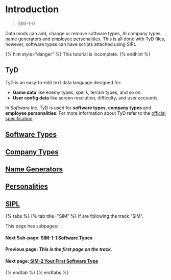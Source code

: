 # Introduction

> SIM-1-0

Data mods can add, change or remove software types, AI company types, name generators and employee personalities. This is all done with TyD files, however, software types can have scripts attached using SIPL

{% hint style="danger" %}
This tutorial is incomplete.
{% endhint %}

## TyD

TyD is an easy-to-edit text data language designed for:

* **Game data** like enemy types, spells, terrain types, and so on.
* **User config data** like screen resolution, difficulty, and user accounts.

In _Software Inc._ TyD is used for **software types**, **company types** and **employee personalities**. For more information about TyD refer to the [official specification](https://github.com/TynanSylvester/TyD).

## [Software Types](0.md)



## [Company Types](1.md)



## [Name Generators](2.md)



## [Personalities](3.md)



## [SIPL](4.md)



{% tabs %}
{% tab title="SIM" %}
If are following the track "SIM".

This page has subpages:

#### Next Sub-page: [SIM-1-1 Software Types](0.md)

#### Previous page: _This is the first page on the track._

#### Next page:[ ](../../otw-1/otw-2.md)[SIM-2 Your First Software Type](../sim-2.md)
{% endtab %}
{% endtabs %}

